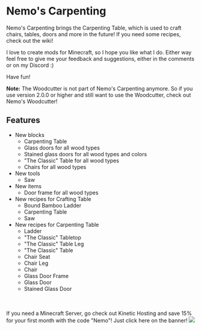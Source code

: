 # Nemo's Carpenting

Nemo's Carpenting brings the Carpenting Table, which is used to craft chairs, tables, doors and more in the future!
If you need some recipes, check out the wiki!

I love to create mods for Minecraft, so I hope you like what I do.
Either way feel free to give me your feedback and suggestions, either in the comments or on my Discord :)

Have fun!

**Note:**
The Woodcutter is not part of Nemo's Carpenting anymore. 
So if you use version 2.0.0 or higher and still want to use the Woodcutter, check out Nemo's Woodcutter!

## Features

- New blocks
    - Carpenting Table
    - Glass doors for all wood types
    - Stained glass doors for all wood types and colors
    - "The Classic" Table for all wood types
    - Chairs for all wood types
- New tools
  - Saw
- New items
  - Door frame for all wood types
- New recipes for Crafting Table
    - Bound Bamboo Ladder
    - Carpenting Table
    - Saw
- New recipes for Carpenting Table
    - Ladder
    - "The Classic" Tabletop
    - "The Classic" Table Leg
    - "The Classic" Table
    - Chair Seat
    - Chair Leg
    - Chair
    - Glass Door Frame
    - Glass Door
    - Stained Glass Door

<br></br>
If you need a Minecraft Server, go check out Kinetic Hosting and save 15% for your first month with the code "Nemo"! Just click here on the banner!
[![](https://imgur.com/lguE51t.png)](https://billing.kinetichosting.net/aff.php?aff=679)